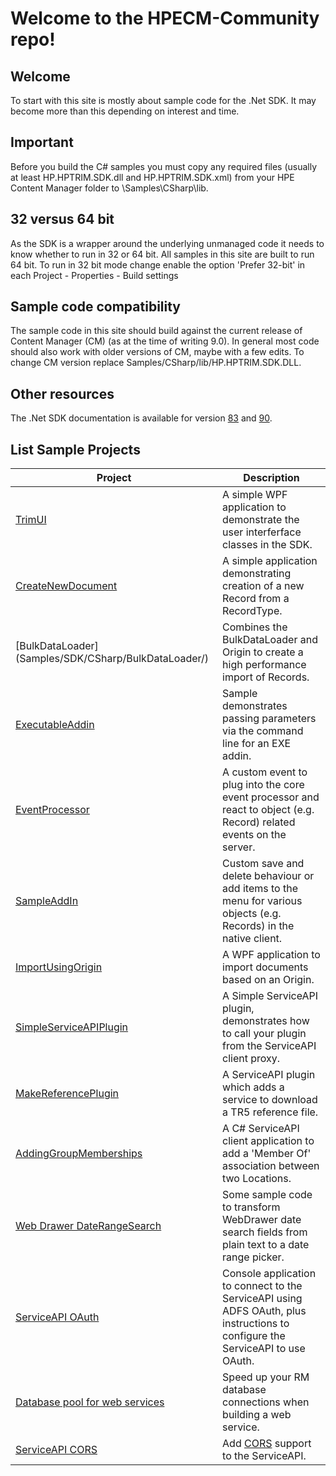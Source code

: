 # Welcome to the HPECM-Community repo!
## Welcome
To start with this site is mostly about sample code for the .Net SDK.  It may become more than this depending on interest and time.

## Important
Before you build the C# samples you must copy any required files (usually at least HP.HPTRIM.SDK.dll and HP.HPTRIM.SDK.xml) from your HPE Content Manager folder to \Samples\CSharp\lib.

## 32 versus 64 bit
As the SDK is a wrapper around the underlying unmanaged code it needs to know whether to run in 32 or 64 bit.  All samples in this site are built to run 64 bit.  To run in 32 bit mode change enable the option 'Prefer 32-bit' in each Project - Properties - Build settings

## Sample code compatibility
The sample code in this site should build against the current release of Content Manager (CM) (as at the time of writing 9.0).  In general most code should also work with older versions of CM, maybe with a few edits.  To change CM version replace Samples/CSharp/lib/HP.HPTRIM.SDK.DLL.

## Other resources
The .Net SDK documentation is available for version [83](http://sdk.hpecm.xyz/83/index.html) and [90](http://sdk.hpecm.xyz/90/index.html).

## List Sample Projects

| Project                                                                     | Description                                                                            |
| --------------------------------------------------------------------------- |----------------------------------------------------------------------------------------|
| [TrimUI](Samples/SDK/CSharp/TrimUI)                                         | A simple WPF application to demonstrate the user interferface classes in the SDK.      |
| [CreateNewDocument](Samples/SDK/CSharp/CreateNewDocument/)                  | A simple application demonstrating creation of a new Record from a RecordType.         | 
| [BulkDataLoader] (Samples/SDK/CSharp/BulkDataLoader/)                       | Combines the BulkDataLoader and Origin to create a high performance import of Records. |
| [ExecutableAddin](Samples/SDK/CSharp/ExecutableAddin/)                      | Sample demonstrates passing parameters via the command line for an EXE addin.          |
| [EventProcessor](Samples/SDK/CSharp/EventProcessor/)                        | A custom event to plug into the core event processor and react to object (e.g. Record) related events on the server.|
| [SampleAddIn](Samples/SDK/CSharp/SampleAddIn/)                              | Custom save and delete behaviour or add items to the menu for various objects (e.g. Records) in the native client. |
| [ImportUsingOrigin](Samples/SDK/CSharp/ImportUsingOrigin/)                  | A WPF application to import documents based on an Origin. |
| [SimpleServiceAPIPlugin](Samples/ServiceAPI/CSharp/SimpleServiceAPIPlugin/) | A Simple ServiceAPI plugin, demonstrates how to call your plugin from the ServiceAPI client proxy. |
| [MakeReferencePlugin](Samples/ServiceAPI/CSharp/MakeReferencePlugin/)       | A ServiceAPI plugin which adds a service to download a TR5 reference file. |
| [AddingGroupMemberships](Samples/ServiceAPI/CSharp/AddingGroupMemberships/) | A C# ServiceAPI client application to add a 'Member Of' association between two Locations. |
| [Web Drawer DateRangeSearch](Samples/WebDrawer/DateRangeSearch/) | Some sample code to transform WebDrawer date search fields from plain text to a date range picker. |
| [ServiceAPI OAuth](Samples/ServiceAPI/CSharp/ADFSOauthClient/) | Console application to connect to the ServiceAPI using ADFS OAuth, plus instructions to configure the ServiceAPI to use OAuth. |
| [Database pool for web services](Samples/SDK/CSharp/DatabasePool/)   | Speed up your RM database connections when building a web service. |
| [ServiceAPI CORS](Samples/ServiceAPI/CSharp/CORSModule/) | Add [CORS](https://en.wikipedia.org/wiki/Cross-origin_resource_sharing) support to the ServiceAPI. |


